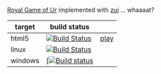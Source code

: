 [Royal Game of Ur](https://en.wikipedia.org/wiki/Royal_Game_of_Ur) implemented with [zui](https://github.com/armory3d/zui.git) ... whaaaat?

|target|build status||
|-|-|-|
|html5|[![Build Status](https://travis-ci.org/sh-dave/royal-ur.zui-client.svg?branch=master)](https://travis-ci.org/sh-dave/royal-ur.zui-client)|[play](https://sh-dave.github.io/royal-ur.zui-client)|
|linux|[![Build Status](https://travis-ci.org/sh-dave/royal-ur.zui-client.svg?branch=master)](https://travis-ci.org/sh-dave/royal-ur.zui-client)||
|windows|[[![Build status](https://ci.appveyor.com/api/projects/status/qs656rgk11tamweu/branch/master?svg=true)](https://ci.appveyor.com/project/sh-dave/royal-ur-zui-client/branch/master)||
